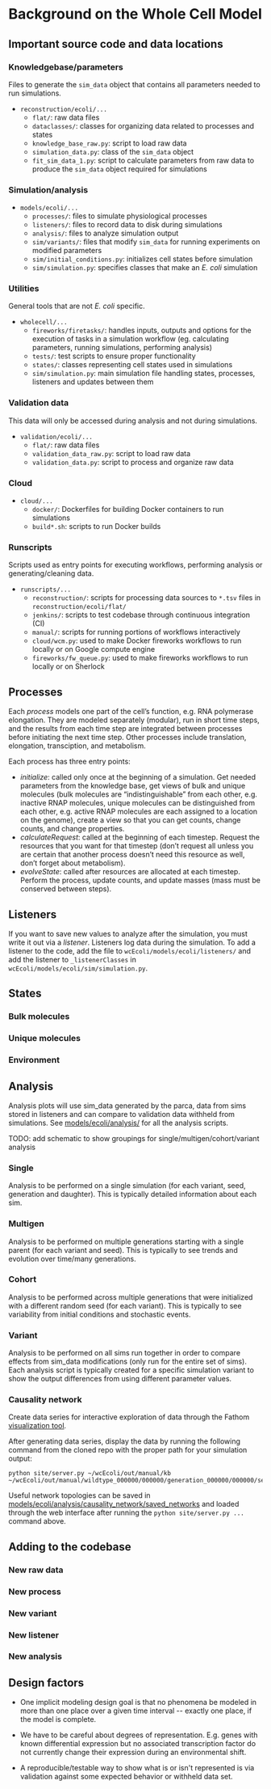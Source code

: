 # Background on the Whole Cell Model


## Important source code and data locations

### Knowledgebase/parameters
Files to generate the `sim_data` object that contains all parameters needed to run simulations.
* `reconstruction/ecoli/...`
    * `flat/`: raw data files
    * `dataclasses/`: classes for organizing data related to processes and states
    * `knowledge_base_raw.py`: script to load raw data
    * `simulation_data.py`: class of the `sim_data` object
    * `fit_sim_data_1.py`: script to calculate parameters from raw data to produce the `sim_data` object required for simulations

### Simulation/analysis
* `models/ecoli/...`
    * `processes/`: files to simulate physiological processes
    * `listeners/`: files to record data to disk during simulations
    * `analysis/`: files to analyze simulation output
    * `sim/variants/`: files that modify `sim_data` for running experiments on modified parameters
    * `sim/initial_conditions.py`: initializes cell states before simulation
    * `sim/simulation.py`: specifies classes that make an _E. coli_ simulation

### Utilities
General tools that are not _E. coli_ specific.
* `wholecell/...`
    * `fireworks/firetasks/`: handles inputs, outputs and options for the execution of tasks in a simulation workflow (eg. calculating parameters, running simulations, performing analysis)
    * `tests/`: test scripts to ensure proper functionality
    * `states/`: classes representing cell states used in simulations
    * `sim/simulation.py`: main simulation file handling states, processes, listeners and updates between them

### Validation data
This data will only be accessed during analysis and not during simulations.
* `validation/ecoli/...`
    * `flat/`: raw data files
    * `validation_data_raw.py`: script to load raw data
    * `validation_data.py`: script to process and organize raw data

### Cloud
* `cloud/...`
    * `docker/`: Dockerfiles for building Docker containers to run simulations
    * `build*.sh`: scripts to run Docker builds

### Runscripts
Scripts used as entry points for executing workflows, performing analysis or generating/cleaning data.
* `runscripts/...`
    * `reconstruction/`: scripts for processing data sources to `*.tsv` files in `reconstruction/ecoli/flat/`
    * `jenkins/`: scripts to test codebase through continuous integration (CI)
    * `manual/`: scripts for running portions of workflows interactively
    * `cloud/wcm.py`: used to make Docker fireworks workflows to run locally or on Google compute engine
    * `fireworks/fw_queue.py`: used to make fireworks workflows to run locally or on Sherlock

## Processes

Each _process_ models one part of the cell’s function, e.g. RNA polymerase elongation. They are modeled separately (modular), run in short time steps, and the results from each time step are integrated between processes before initiating the next time step. Other processes include translation, elongation, transciption, and metabolism.

Each process has three entry points:
* _initialize_: called only once at the beginning of a simulation. Get needed parameters from the knowledge base, get views of bulk and unique molecules (bulk molecules are “indistinguishable” from each other, e.g. inactive RNAP molecules, unique molecules can be distinguished from each other, e.g. active RNAP molecules are each assigned to a location on the genome), create a view so that you can get counts, change counts, and change properties.
* _calculateRequest_: called at the beginning of each timestep. Request the resources that you want for that timestep (don’t request all unless you are certain that another process doesn’t need this resource as well, don’t forget about metabolism).
* _evolveState_: called after resources are allocated at each timestep. Perform the process, update counts, and update masses (mass must be conserved between steps).


## Listeners

If you want to save new values to analyze after the simulation, you must write it out via a _listener_. Listeners log data during the simulation. To add a listener to the code, add the file to `wcEcoli/models/ecoli/listeners/` and add the listener to `_listenerClasses` in `wcEcoli/models/ecoli/sim/simulation.py`.


## States

### Bulk molecules

### Unique molecules

### Environment


## Analysis

Analysis plots will use sim_data generated by the parca, data from sims stored in listeners and can compare to validation data withheld from simulations.  See [models/ecoli/analysis/](https://github.com/CovertLab/wcEcoli/tree/master/models/ecoli/analysis) for all the analysis scripts.

TODO: add schematic to show groupings for single/multigen/cohort/variant analysis

### Single
Analysis to be performed on a single simulation (for each variant, seed, generation and daughter).  This is typically detailed information about each sim.

### Multigen
Analysis to be performed on multiple generations starting with a single parent (for each variant and seed).  This is typically to see trends and evolution over time/many generations.

### Cohort
Analysis to be performed across multiple generations that were initialized with a different random seed (for each variant).  This is typically to see variability from initial conditions and stochastic events.

### Variant
Analysis to be performed on all sims run together in order to compare effects from sim_data modifications (only run for the entire set of sims).  Each analysis script is typically created for a specific simulation variant to show the output differences from using different parameter values.

### Causality network
Create data series for interactive exploration of data through the Fathom [visualization tool](https://github.com/CovertLab/causality).

After generating data series, display the data by running the following command from the cloned repo with the proper path for your simulation output:
```
python site/server.py ~/wcEcoli/out/manual/kb ~/wcEcoli/out/manual/wildtype_000000/000000/generation_000000/000000/seriesOut
```

Useful network topologies can be saved in [models/ecoli/analysis/causality_network/saved_networks](https://github.com/CovertLab/wcEcoli/tree/master/models/ecoli/analysis/causality_network/saved_networks) and loaded through the web interface after running the `python site/server.py ...` command above.

## Adding to the codebase
### New raw data

### New process

### New variant

### New listener

### New analysis


## Design factors

* One implicit modeling design goal is that no phenomena be modeled in more than one place over a given time interval -- exactly one place, if the model is complete.

* We have to be careful about degrees of representation. E.g. genes with known differential expression but no associated transcription factor do not currently change their expression during an environmental shift.

* A reproducible/testable way to show what is or isn't represented is via validation against some expected behavior or withheld data set.
